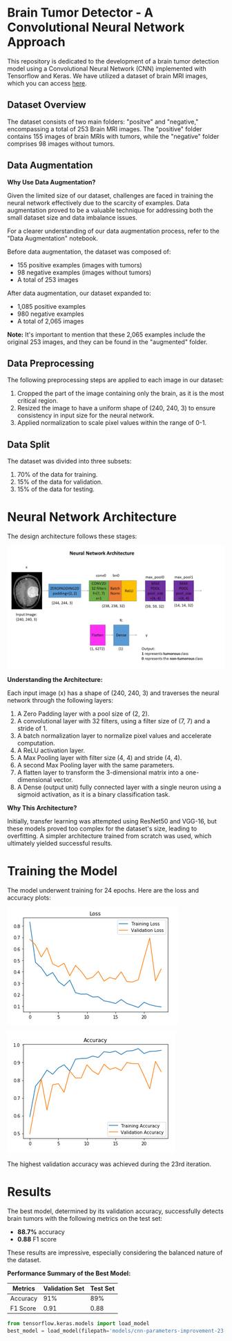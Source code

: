 # Brain Tumor Detector - A Convolutional Neural Network Approach

This repository is dedicated to the development of a brain tumor detection model using a Convolutional Neural Network (CNN) implemented with Tensorflow and Keras. We have utilized a dataset of brain MRI images, which you can access [here](https://www.kaggle.com/navoneel/brain-mri-images-for-brain-tumor-detection).

## Dataset Overview

The dataset consists of two main folders: "positve" and "negative," encompassing a total of 253 Brain MRI images. The "positive" folder contains 155 images of brain MRIs with tumors, while the "negative" folder comprises 98 images without tumors.

## Data Augmentation

**Why Use Data Augmentation?**

Given the limited size of our dataset, challenges are faced in training the neural network effectively due to the scarcity of examples. Data augmentation proved to be a valuable technique for addressing both the small dataset size and data imbalance issues.

For a clearer understanding of our data augmentation process, refer to the "Data Augmentation" notebook.

Before data augmentation, the dataset was composed of:
- 155 positive examples (images with tumors)
- 98 negative examples (images without tumors)
- A total of 253 images

After data augmentation, our dataset expanded to:
- 1,085 positive examples
- 980 negative examples
- A total of 2,065 images

**Note:** It's important to mention that these 2,065 examples include the original 253 images, and they can be found in the "augmented" folder.

## Data Preprocessing

The following preprocessing steps are applied to each image in our dataset:

1. Cropped the part of the image containing only the brain, as it is the most critical region.
2. Resized the image to have a uniform shape of (240, 240, 3) to ensure consistency in input size for the neural network.
3. Applied normalization to scale pixel values within the range of 0-1.

## Data Split

The dataset was divided into three subsets:

1. 70% of the data for training.
2. 15% of the data for validation.
3. 15% of the data for testing.

# Neural Network Architecture

The design architecture follows these stages:

![Neural Network Architecture](convnet_architecture.jpg)

**Understanding the Architecture:**

Each input image (x) has a shape of (240, 240, 3) and traverses the neural network through the following layers:

1. A Zero Padding layer with a pool size of (2, 2).
2. A convolutional layer with 32 filters, using a filter size of (7, 7) and a stride of 1.
3. A batch normalization layer to normalize pixel values and accelerate computation.
4. A ReLU activation layer.
5. A Max Pooling layer with filter size (4, 4) and stride (4, 4).
6. A second Max Pooling layer with the same parameters.
7. A flatten layer to transform the 3-dimensional matrix into a one-dimensional vector.
8. A Dense (output unit) fully connected layer with a single neuron using a sigmoid activation, as it is a binary classification task.

**Why This Architecture?**

Initially, transfer learning was attempted using ResNet50 and VGG-16, but these models proved too complex for the dataset's size, leading to overfitting. A simpler architecture trained from scratch was used, which ultimately yielded successful results.

# Training the Model

The model underwent training for 24 epochs. Here are the loss and accuracy plots:

![Loss Plot](Loss.PNG)

![Accuracy Plot](Accuracy.PNG)

The highest validation accuracy was achieved during the 23rd iteration.

# Results

The best model, determined by its validation accuracy, successfully detects brain tumors with the following metrics on the test set:

- **88.7%** accuracy
- **0.88** F1 score

These results are impressive, especially considering the balanced nature of the dataset.

**Performance Summary of the Best Model:**

| Metrics   | Validation Set | Test Set   |
| --------- | -------------- | ---------- |
| Accuracy  | 91%            | 89%        |
| F1 Score  | 0.91           | 0.88       |


```python
from tensorflow.keras.models import load_model
best_model = load_model(filepath='models/cnn-parameters-improvement-23-0.91.model')

